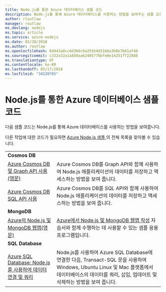 ```yaml
---
title: Node.js를 통한 Azure 데이터베이스 샘플 코드
description: Node.js를 통해 Azure 데이터베이스를 사용하는 방법을 보여주는 샘플 코드입니다.
author: rloutlaw
manager: routlaw
ms.devlang: nodejs
ms.topic: article
ms.service: azure-nodejs
ms.date: 03/20/2018
ms.author: routlaw
ms.openlocfilehash: 64943a8cc4d366c9a255b4d310da3b8e7b61af40
ms.sourcegitcommit: c332a32a1a850aa62405776bfe0e14251f722888
ms.translationtype: HT
ms.contentlocale: ko-KR
ms.lasthandoff: 05/17/2018
ms.locfileid: "34220705"
---
```

# <a name="azure-databases-with-nodejs-code-samples"></a>Node.js를 통한 Azure 데이터베이스 샘플 코드

다음 샘플 코드는 Node.js를 통해 Azure 데이터베이스를 사용하는 방법을 보여줍니다.

다른 작업에 대한 코드가 필요하면 [Azure Node.js 샘플 ](https://azure.microsoft.com/resources/samples/?term=nodejs)의 전체 목록을 찾아볼 수 있습니다.

| | |
|---|---|
| **Cosmos DB** ||
| [Azure Cosmos DB 및 Graph API 사용(영문)](https://azure.microsoft.com/resources/samples/azure-cosmos-db-graph-nodejs-getting-started/) | Azure Cosmos DB를 Graph API와 함께 사용하여 Node.js 애플리케이션의 데이터를 저장하고 액세스하는 방법을 보여 줍니다. |
| [Azure Cosmos DB SQL API 사용](https://azure.microsoft.com/resources/samples/azure-cosmos-db-documentdb-nodejs-getting-started/) | Azure Cosmos DB를 SQL API와 함께 사용하여 Node.js 애플리케이션의 데이터를 저장하고 액세스하는 방법을 보여 줍니다. |
| **MongoDB** ||
| [Azure의 Node.js 및 MongoDB 웹앱(영문)](https://azure.microsoft.com/resources/samples/meanjs/) | [Azure에서 Node.js 및 MongoDB 웹앱 작성](http://docs.microsoft.com/azure/app-service-web/app-service-web-tutorial-nodejs-mongodb-app?toc=/azure/node/toc.json&bc=/azure/node/toc.json) 자습서와 함께 수행하는 데 사용할 수 있는 샘플 응용 프로그램입니다. |
| **SQL Database** ||
| [Azure SQL Database: Node.js를 사용하여 데이터 연결 및 쿼리](https://docs.microsoft.com/azure/sql-database/sql-database-connect-query-nodejs) | Node.js를 사용하여 Azure SQL Database에 연결한 다음, Transact-SQL 문을 사용하여 Windows, Ubuntu Linux 및 Mac 플랫폼에서 데이터베이스의 데이터를 쿼리, 삽입, 업데이트 및 삭제하는 방법을 보여 줍니다. |
